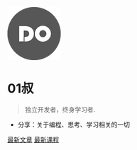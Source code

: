 ![logo](_media/logo.png)

# 01叔

> 独立开发者，终身学习者.

- 分享：关于编程、思考、学习相关的一切


<!-- [课程](https://shop142866398.taobao.com/shop/view_shop.htm?spm=a2174.7365753.0.0.Xl7oYL&user_number_id=383051261) -->
[最新文章](?id=文章)
[最新课程](?id=课程)

<!-- 背景图片 -->
<!-- ![](_media/bg.png) -->
<!-- 背景色 -->
<!-- ![color](#f0f0f0) -->
